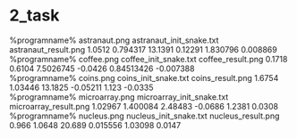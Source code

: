 # 2_task
%programname% astranaut.png astranaut_init_snake.txt astranaut_result.png 1.0512 0.794317 13.1391 0.12291 1.830796 0.008869 </br>
%programname% coffee.png coffee_init_snake.txt coffee_result.png 0.1718 0.6104 7.5026745 -0.0426 0.84513426 -0.007388</br>
%programname% coins.png coins_init_snake.txt coins_result.png 1.6754 1.03446 13.1825 -0.05211 1.123 -0.0335 </br>
%programname% microarray.png microarray_init_snake.txt microarray_result.png 1.02967 1.400084 2.48483 -0.0686 1.2381 0.0308 </br>
%programname% nucleus.png nucleus_init_snake.txt nucleus_result.png 0.966 1.0648 20.689 0.015556 1.03098 0.0147
